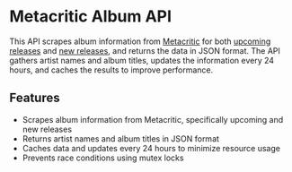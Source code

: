 # Metacritic Album API

This API scrapes album information from [Metacritic](https://www.metacritic.com/) for both [upcoming releases](https://www.metacritic.com/browse/albums/release-date/coming-soon/) and [new releases](https://www.metacritic.com/browse/albums/release-date/new-releases/date), and returns the data in JSON format. The API gathers artist names and album titles, updates the information every 24 hours, and caches the results to improve performance.

## Features

- Scrapes album information from Metacritic, specifically upcoming and new releases
- Returns artist names and album titles in JSON format
- Caches data and updates every 24 hours to minimize resource usage
- Prevents race conditions using mutex locks
